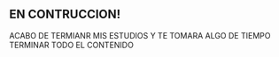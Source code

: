 ## EN CONTRUCCION! 
ACABO DE TERMIANR MIS ESTUDIOS Y TE TOMARA ALGO DE TIEMPO TERMINAR TODO EL CONTENIDO
